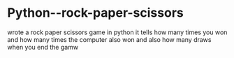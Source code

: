 # Python--rock-paper-scissors
wrote a rock paper scissors game in python
it tells how many times you won and how many times the computer also won and also how many draws when you end the gamw
